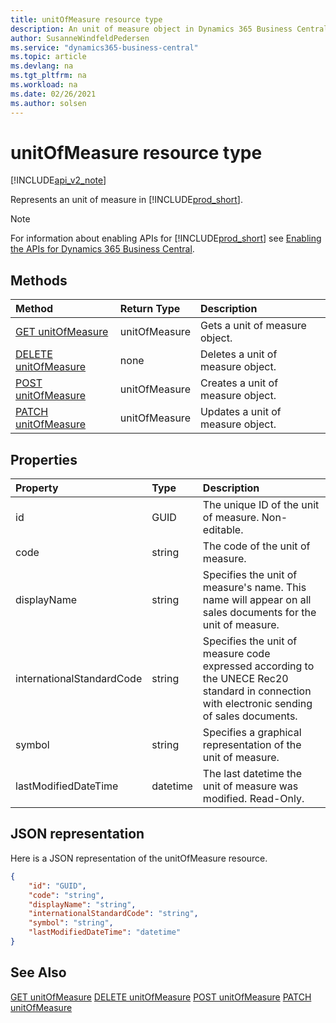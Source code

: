 ```yaml
---
title: unitOfMeasure resource type  
description: An unit of measure object in Dynamics 365 Business Central.
author: SusanneWindfeldPedersen
ms.service: "dynamics365-business-central"
ms.topic: article
ms.devlang: na
ms.tgt_pltfrm: na
ms.workload: na
ms.date: 02/26/2021
ms.author: solsen
---
```


# unitOfMeasure resource type

[!INCLUDE[api_v2_note](../../../includes/api_v2_note.md)]

<!-- START>DO_NOT_EDIT -->
<!-- IMPORTANT:Do not edit any of the content between here and the END>DO_NOT_EDIT. -->
Represents an unit of measure in [!INCLUDE[prod_short](../../../includes/prod_short.md)].

> [!NOTE]
> For information about enabling APIs for [!INCLUDE[prod_short](../../../includes/prod_short.md)] see [Enabling the APIs for Dynamics 365 Business Central](../enabling-apis-for-dynamics-nav.md).

## Methods

| Method | Return Type|Description |
|:--------------------|:-----------|:-------------------------|
|[GET unitOfMeasure](../api/dynamics_unitofmeasure_get.md)|unitOfMeasure|Gets a unit of measure object.|
|[DELETE unitOfMeasure](../api/dynamics_unitofmeasure_delete.md)|none|Deletes a unit of measure object.|
|[POST unitOfMeasure](../api/dynamics_unitofmeasure_create.md)|unitOfMeasure|Creates a unit of measure object.|
|[PATCH unitOfMeasure](../api/dynamics_unitofmeasure_update.md)|unitOfMeasure|Updates a unit of measure object.|



## Properties

| Property           | Type   |Description     |
|:-------------------|:-------|:---------------|
|id|GUID|The unique ID of the unit of measure. Non-editable.|
|code|string|The code of the unit of measure.|
|displayName|string|Specifies the unit of measure's name. This name will appear on all sales documents for the unit of measure.|
|internationalStandardCode|string|Specifies the unit of measure code expressed according to the UNECE Rec20 standard in connection with electronic sending of sales documents.|
|symbol|string|Specifies a graphical representation of the unit of measure.|
|lastModifiedDateTime|datetime|The last datetime the unit of measure was modified. Read-Only.|

## JSON representation

Here is a JSON representation of the unitOfMeasure resource.


```json
{
    "id": "GUID",
    "code": "string",
    "displayName": "string",
    "internationalStandardCode": "string",
    "symbol": "string",
    "lastModifiedDateTime": "datetime"
}
```
<!-- IMPORTANT: END>DO_NOT_EDIT -->



## See Also
[GET unitOfMeasure](../api/dynamics_unitOfMeasure_Get.md)
[DELETE unitOfMeasure](../api/dynamics_unitOfMeasure_Delete.md)
[POST unitOfMeasure](../api/dynamics_unitOfMeasure_Create.md)
[PATCH unitOfMeasure](../api/dynamics_unitOfMeasure_Update.md)
